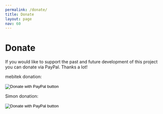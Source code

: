 ```yaml
---
permalink: /donate/
title: Donate
layout: page
nav: 60
---
```


# Donate

If you would like to support the past and future development of this project you can donate via PayPal. Thanks a lot!

mebitek donation:

<form action="https://www.paypal.com/donate" method="post" target="_top">
<input type="hidden" name="hosted_button_id" value="L7WRE4EPJ6PFJ" />
<input type="image" src="https://www.paypalobjects.com/en_US/IT/i/btn/btn_donateCC_LG.gif" border="0" name="submit" title="PayPal - The safer, easier way to pay online!" alt="Donate with PayPal button" />
<img alt="" border="0" src="https://www.paypal.com/en_IT/i/scr/pixel.gif" width="1" height="1" />
</form>

Simon donation:
<!-- https://www.paypal.com/cgi-bin/webscr?cmd=_s-xclick&hosted_button_id=NV3WTUPDCGWEN&source=url -->

<form action="https://www.paypal.com/cgi-bin/webscr" method="post" target="_top">
<input type="hidden" name="cmd" value="_s-xclick" />
<input type="hidden" name="hosted_button_id" value="NV3WTUPDCGWEN" />
<input type="image" src="https://www.paypalobjects.com/en_US/CH/i/btn/btn_donateCC_LG.gif" border="0" name="submit" title="PayPal - The safer, easier way to pay online!" alt="Donate with PayPal button" />
<img alt="" border="0" src="https://www.paypal.com/en_CH/i/scr/pixel.gif" width="1" height="1" />
</form>
